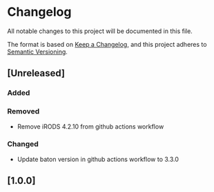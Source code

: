 # Changelog
All notable changes to this project will be documented in this file.

The format is based on [Keep a Changelog](https://keepachangelog.com/en/1.0.0/),
and this project adheres to [Semantic Versioning](https://semver.org/spec/v2.0.0.html).

## [Unreleased]

### Added

### Removed
 - Remove iRODS 4.2.10 from github actions workflow

### Changed
 - Update baton version in github actions workflow to 3.3.0 

## [1.0.0]


